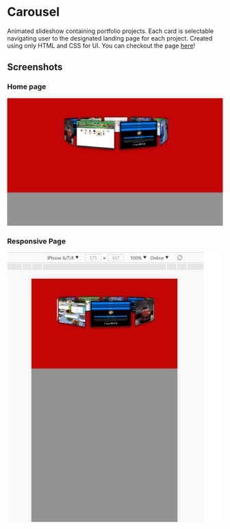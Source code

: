 # Carousel
Animated slideshow containing portfolio projects. Each card is selectable navigating user to the designated landing page for each project.
Created using only HTML and CSS for UI. You can checkout the page [here](https://jok405.github.io/Carousel/)!

## Screenshots

### Home page
![Home Page](/screenshots/home.png)

### Responsive Page
![Responsive Page](/screenshots/mobile.png)
